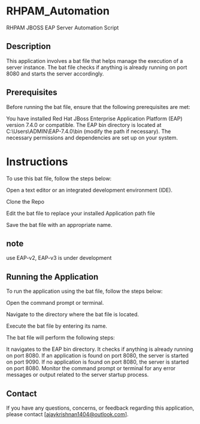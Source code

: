 # RHPAM_Automation
RHPAM JBOSS EAP Server Automation Script

## Description
This application involves a bat file that helps manage the execution of a server instance. The bat file checks if anything is already running on port 8080 and starts the server accordingly.

## Prerequisites
Before running the bat file, ensure that the following prerequisites are met:

You have installed Red Hat JBoss Enterprise Application Platform (EAP) version 7.4.0 or compatible.
The EAP bin directory is located at C:\Users\ADMIN\EAP-7.4.0\bin (modify the path if necessary).
The necessary permissions and dependencies are set up on your system.

# Instructions
To use this bat file, follow the steps below:

Open a text editor or an integrated development environment (IDE).

Clone the Repo 

Edit the bat file to replace your installed Application path file 

Save the bat file with an appropriate name.

## note 
use EAP-v2, EAP-v3 is under development 

## Running the Application
To run the application using the bat file, follow the steps below:

Open the command prompt or terminal.

Navigate to the directory where the bat file is located.

Execute the bat file by entering its name.

The bat file will perform the following steps:

It navigates to the EAP bin directory.
It checks if anything is already running on port 8080.
If an application is found on port 8080, the server is started on port 9090.
If no application is found on port 8080, the server is started on port 8080.
Monitor the command prompt or terminal for any error messages or output related to the server startup process.


## Contact
If you have any questions, concerns, or feedback regarding this application, please contact [ajaykrishnan1404@outlook.com].





